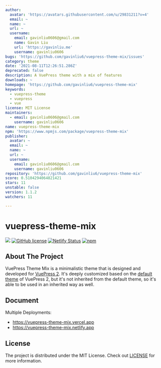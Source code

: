 ```yaml
---
author:
  avatar: 'https://avatars.githubusercontent.com/u/29831211?v=4'
  email: ~
  name: ~
  url: ~
  username:
    email: gavinliu0606@gmail.com
    name: Gavin Liu
    url: 'https://gavinliu.me'
    username: gavinliu0606
bugs: 'https://github.com/gavinliu6/vuepress-theme-mix/issues'
category: theme
date: '2021-08-11T12:26:51.286Z'
deprecated: false
description: A VuePress theme with a mix of features
downloads: ~
homepage: 'https://github.com/gavinliu6/vuepress-theme-mix'
keywords:
  - vuepress-theme
  - vuepress
  - vue
license: MIT License
maintainers:
  - email: gavinliu0606@gmail.com
    username: gavinliu0606
name: vuepress-theme-mix
npm: 'https://www.npmjs.com/package/vuepress-theme-mix'
publisher:
  avatar: ~
  email: ~
  name: ~
  url: ~
  username:
    email: gavinliu0606@gmail.com
    username: gavinliu0606
repository: 'https://github.com/gavinliu6/vuepress-theme-mix'
score: 0.5104294064821421
stars: 11
unstable: false
version: 1.1.2
watchers: 11

---
```


# vuepress-theme-mix

[![](https://img.shields.io/badge/vuepress-next-blue)](https://v2.vuepress.vuejs.org)
[![GitHub license](https://img.shields.io/github/license/gavinliu6/vuepress-theme-mix)](https://github.com/gavinliu6/vuepress-theme-mix)
[![Netlify Status](https://api.netlify.com/api/v1/badges/1c7f6ca5-685b-463c-ab12-66b4d89c2eb7/deploy-status)](https://app.netlify.com/sites/vuepress-theme-mix/deploys)
[![npm](https://img.shields.io/npm/dt/vuepress-theme-mix)](https://www.npmjs.com/package/vuepress-theme-mix)

## About The Project

VuePress Theme Mix is a minimalistic theme that is designed and developed for [VuePress 2](https://v2.vuepress.vuejs.org/). It's deeply customized based on the [default theme](https://github.com/vuepress/vuepress-next/tree/main/packages/@vuepress/theme-default) of VuePress 2, but it's not inherited from the default theme, so it's able to be used in an inherited way as well.

## Document

Multiple Deployments:

- https://vuepress-theme-mix.vercel.app
- https://vuepress-theme-mix.netlify.app

## License

The project is distributed under the MIT License. Check out [LICENSE](https://github.com/vuepress/vuepress-theme-mix/blob/main/LICENSE) for more information.
